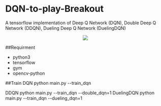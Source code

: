 # DQN-to-play-Breakout
A tensorflow implementation of Deep Q Network (DQN), Double Deep Q Network (DDQN), Dueling Deep Q Network (DuelingDQN)

<div align=center><img src="https://github.com/Checkmate986212/DQN-to-play-Breakout/blob/master/image_result/result.gif" /></div>

##Requirment

* python3
* tensorflow
* gym
* opencv-python

##Train
DQN
    python main.py --train_dqn
    
DDQN
    python main.py --train_dqn --double_dqn=1
DuelingDQN
    python main.py --train_dqn --dueling_dqn=1

